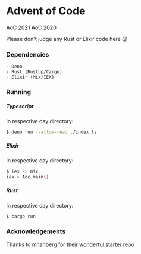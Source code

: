 # Advent of Code 

[AoC 2021](https://adventofcode.com/2021/about)
[AoC 2020](https://adventofcode.com/2020/about)

Please don't judge any Rust or Elixir code here :weary:

### Dependencies
    - Deno
    - Rust (Rustup/Cargo)
    - Elixir (Mix/IEX)
    
### Running

##### Typescript
In respective day directory:
```bash
$ deno run --allow-read ./index.ts
```

##### Elixir
In respective day directory:
```bash
$ iex -S mix 
iex > Aoc.main()
```

##### Rust
In respective day directory:
```bash
$ cargo run
```

### Acknowledgements

Thanks to [mhanberg for their wonderful starter repo](https://github.com/mhanberg/advent-of-code-elixir-starter)
